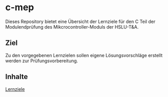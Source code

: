 # c-mep
Dieses Repository bietet eine Übersicht der Lernziele für den C Teil der
Modulendprüfung des Mikcrocontroller-Moduls der HSLU-T&A. 

## Ziel 
Zu den vorgegebenen Lernzielen sollen eigene Lösungsvorschläge
erstellt werden zur Prüfungsvorbereitung.

## Inhalte
[Lernziele](chapters/README.md)
